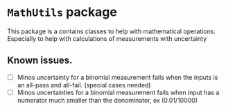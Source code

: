 # `MathUtils` package

This package is a contains classes to help with mathematical operations. Especially to help with calculations of measurements with uncertainty

## Known issues.

 - [ ] Minos uncertainty for a binomial measurement fails when the inputs is an
   all-pass and all-fail. (special cases needed)
 - [ ] Minos uncertainties for a binomial measurement fails when input has a
   numerator much smaller than the denominator, ex (0.01/10000)
